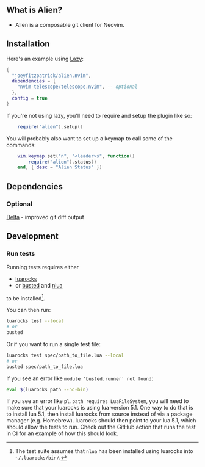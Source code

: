 ## What is Alien?

- Alien is a composable git client for Neovim.

## Installation

Here's an example using [Lazy](https://github.com/folke/lazy.nvim):

```lua
{
  "joeyfitzpatrick/alien.nvim",
  dependencies = {
    "nvim-telescope/telescope.nvim", -- optional
  },
  config = true
}

```

If you're not using lazy, you'll need to require and setup the plugin like so:

```lua
	require("alien").setup()
```

You will probably also want to set up a keymap to call some of the commands:

```lua
	vim.keymap.set("n", "<leader>s", function()
		require("alien").status()
    end, { desc = "Alien Status" })
```

## Dependencies

### Optional
[Delta](https://github.com/dandavison/delta) - improved git diff output


## Development

### Run tests


Running tests requires either

- [luarocks][luarocks]
- or [busted][busted] and [nlua][nlua]

to be installed[^1].

[^1]: The test suite assumes that `nlua` has been installed
      using luarocks into `~/.luarocks/bin/`.

You can then run:

```bash
luarocks test --local
# or
busted
```

Or if you want to run a single test file:

```bash
luarocks test spec/path_to_file.lua --local
# or
busted spec/path_to_file.lua
```

If you see an error like `module 'busted.runner' not found`:

```bash
eval $(luarocks path --no-bin)
```

If you see an error like `pl.path requires LuaFileSystem`, you will need to make sure that your luarocks is using lua version 5.1.
One way to do that is to install lua 5.1, then install luarocks from source instead of via a package manager (e.g. Homebrew).
luarocks should then point to your lua 5.1, which should allow the tests to run. Check out the GitHub action that runs the test in CI for an example of how this should look.

[rockspec-format]: https://github.com/luarocks/luarocks/wiki/Rockspec-format
[luarocks]: https://luarocks.org
[luarocks-api-key]: https://luarocks.org/settings/api-keys
[gh-actions-secrets]: https://docs.github.com/en/actions/security-guides/encrypted-secrets#creating-encrypted-secrets-for-a-repository
[busted]: https://lunarmodules.github.io/busted/
[nlua]: https://github.com/mfussenegger/nlua
[use-this-template]: https://github.com/new?template_name=nvim-lua-plugin-template&template_owner=nvim-lua
